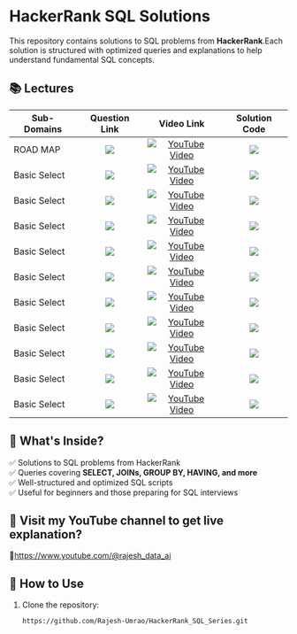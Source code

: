 # HackerRank SQL Solutions  

This repository contains solutions to SQL problems from **HackerRank**.Each solution is structured with optimized queries and explanations to help understand fundamental SQL concepts. 


## 📚 Lectures

<table>
  <thead>
    <tr>
      <th>Sub-Domains</th>
      <th>Question Link</th>
      <th>Video Link</th>
      <th>Solution Code</th>
    </tr>
  </thead>
  <tbody>
      <!-- -------------------ROADMAP OF THIS SERIES------------------------------------------------------------ -->   
    <tr>
      <td>ROAD MAP</td> 
      <td style="text-align: center; vertical-align: middle;"> <!-- Question related link--->
            <a href="https://www.hackerrank.com/domains/sql" target="_blank">
            <img src="https://img.shields.io/badge/Hackerrank SQL Roadmap -red?style=for-the-badge&logo=hackerrank&logoColor=white"> </a>
      </td>
      <td style="text-align: center; vertical-align: middle;">  <!-- Youtube  link--->
            <a href="https://youtu.be/Ajjtm2VjvJY" target="_blank"> <img src="https://img.shields.io/badge/Video--1-CLICK%20HERE-blue?style=for-the-badge&logo=youtube&logoColor=white" alt="YouTube Video"> </a> 
      </td>
      <td style="text-align: center; vertical-align: middle;"> <!-- Github Solution link--->
         <a href="https://github.com/Rajesh-Umrao/HackerRank_SQL_Series" target="_blank">
         <img src="https://img.shields.io/badge/SQL-Solution-pale green?style=for-the-badge&logo=sqlite"> </a>
      </td>
    </tr>
    <!-- --------------------1) Revising the Select Query-1------------------------------------------------------------ -->   
    <tr>
      <td>Basic Select</td> 
      <td style="text-align: center; vertical-align: middle;"> <!-- Question related link--->
            <a href="https://www.hackerrank.com/challenges/revising-the-select-query/problem?isFullScreen=true" target="_blank">
            <img src="https://img.shields.io/badge/Revising the Select query I-purple?style=for-the-badge&logo=hackerrank&logoColor=white"> </a>
      </td>
      <td style="text-align: center; vertical-align: middle;">  <!-- Youtube  link--->
            <a href="https://youtu.be/UsCa3K_kRUU" target="_blank"> <img src="https://img.shields.io/badge/Video--2-CLICK%20HERE-blue?style=for-the-badge&logo=youtube&logoColor=white" alt="YouTube Video"> </a> 
      </td>
      <td style="text-align: center; vertical-align: middle;"> <!-- Github Solution link--->
         <a href="https://github.com/Rajesh-Umrao/HackerRank_SQL_Solution_Series/blob/main/2)YT_Video_Solution" target="_blank">
         <img src="https://img.shields.io/badge/SQL-Solution-pale green?style=for-the-badge&logo=sqlite"> </a>
      </td>
    </tr>
    <!-- --------------------2) Revising the Select Query-2------------------------------------------------------------ -->   
    <tr>
      <td>Basic Select</td> 
      <td style="text-align: center; vertical-align: middle;"> <!-- Question related link--->
            <a href="https://www.hackerrank.com/challenges/revising-the-select-query-2/problem?isFullScreen=true" target="_blank">
            <img src="https://img.shields.io/badge/Revising the Select query II-purple?style=for-the-badge&logo=hackerrank&logoColor=white"> </a>
      </td>
      <td style="text-align: center; vertical-align: middle;">  <!-- Youtube  link--->
            <a href="https://youtu.be/UsCa3K_kRUU" target="_blank"><img src="https://img.shields.io/badge/Video--2-CLICK%20HERE-blue?style=for-the-badge&logo=youtube&logoColor=white" alt="YouTube Video"></a> 
      </td>
      <td style="text-align: center; vertical-align: middle;"> <!-- Github Solution link--->
         <a href="https://github.com/Rajesh-Umrao/HackerRank_SQL_Solution_Series/blob/main/2)YT_Video_Solution" target="_blank">
         <img src="https://img.shields.io/badge/SQL-Solution-pale green?style=for-the-badge&logo=sqlite"> </a>
      </td>
    </tr>
   <!-- --------------------3) Select ALL------------------------------------------------------------ -->   
    <tr>
      <td>Basic Select</td> 
      <td style="text-align: center; vertical-align: middle;"> <!-- Question related link--->
            <a href="https://www.hackerrank.com/challenges/select-all-sql/problem?isFullScreen=true" target="_blank">
            <img src="https://img.shields.io/badge/Select All-purple?style=for-the-badge&logo=hackerrank&logoColor=white"> </a>
      </td>
      <td style="text-align: center; vertical-align: middle;">  <!-- Youtube  link--->
            <a href="https://youtu.be/FYmFwxo3rc4" target="_blank"><img src="https://img.shields.io/badge/Video--3-CLICK%20HERE-blue?style=for-the-badge&logo=youtube&logoColor=white" alt="YouTube Video"></a> 
      </td>
      <td style="text-align: center; vertical-align: middle;"> <!-- Github Solution link--->
         <a href="https://github.com/Rajesh-Umrao/HackerRank_SQL_Solution_Series/blob/main/3)YT_Video_Solution" target="_blank">
         <img src="https://img.shields.io/badge/SQL-Solution-pale green?style=for-the-badge&logo=sqlite"> </a>
      </td>
    </tr>
    <!-- --------------------4) Select By ID------------------------------------------------------------ -->   
    <tr>
      <td>Basic Select</td> 
      <td style="text-align: center; vertical-align: middle;"> <!-- Question related link--->
            <a href="https://www.hackerrank.com/challenges/select-by-id/problem?isFullScreen=true" target="_blank">
            <img src="https://img.shields.io/badge/Select By ID-purple?style=for-the-badge&logo=hackerrank&logoColor=white"> </a>
      </td>
      <td style="text-align: center; vertical-align: middle;">  <!-- Youtube  link--->
            <a href="https://youtu.be/FYmFwxo3rc4" target="_blank"><img src="https://img.shields.io/badge/Video--3-CLICK%20HERE-blue?style=for-the-badge&logo=youtube&logoColor=white" alt="YouTube Video"></a> 
      </td>
      <td style="text-align: center; vertical-align: middle;"> <!-- Github Solution link--->
         <a href="https://github.com/Rajesh-Umrao/HackerRank_SQL_Solution_Series/blob/main/3)YT_Video_Solution" target="_blank">
         <img src="https://img.shields.io/badge/SQL-Solution-pale green?style=for-the-badge&logo=sqlite"> </a>
      </td>
    </tr>
    <!-- --------------------5) Japanese Cities Attributes----------------------------------------------------------- -->   
    <tr>
      <td>Basic Select</td> 
      <td style="text-align: center; vertical-align: middle;"> <!-- Question related link--->
            <a href="https://www.hackerrank.com/challenges/japanese-cities-attributes/problem?isFullScreen=true" target="_blank">
            <img src="https://img.shields.io/badge/Japanese Cities Attributes-purple?style=for-the-badge&logo=hackerrank&logoColor=white"> </a>
      </td>
      <td style="text-align: center; vertical-align: middle;">  <!-- Youtube  link--->
            <a href="https://youtu.be/BV3TNvF2WqA" target="_blank"><img src="https://img.shields.io/badge/Video--4-CLICK%20HERE-blue?style=for-the-badge&logo=youtube&logoColor=white" alt="YouTube Video"></a> 
      </td>
      <td style="text-align: center; vertical-align: middle;"> <!-- Github Solution link--->
         <a href="https://github.com/Rajesh-Umrao/HackerRank_SQL_Solution_Series/blob/main/4)YT_Video_Solution" target="_blank">
         <img src="https://img.shields.io/badge/SQL-Solution-pale green?style=for-the-badge&logo=sqlite"> </a>
      </td>
    </tr>
    <!-- --------------------6) Japanese Cities Names----------------------------------------------------------- -->   
    <tr>
      <td>Basic Select</td> 
      <td style="text-align: center; vertical-align: middle;"> <!-- Question related link--->
            <a href="https://www.hackerrank.com/challenges/japanese-cities-name/problem?isFullScreen=true" target="_blank">
            <img src="https://img.shields.io/badge/Japanese Cities Names-purple?style=for-the-badge&logo=hackerrank&logoColor=white"> </a>
      </td>
      <td style="text-align: center; vertical-align: middle;">  <!-- Youtube  link--->
            <a href="https://youtu.be/BV3TNvF2WqA" target="_blank"><img src="https://img.shields.io/badge/Video--4-CLICK%20HERE-blue?style=for-the-badge&logo=youtube&logoColor=white" alt="YouTube Video"></a> 
      </td>
      <td style="text-align: center; vertical-align: middle;"> <!-- Github Solution link--->
         <a href="https://github.com/Rajesh-Umrao/HackerRank_SQL_Solution_Series/blob/main/4)YT_Video_Solution" target="_blank">
         <img src="https://img.shields.io/badge/SQL-Solution-pale green?style=for-the-badge&logo=sqlite"> </a>
      </td>
    </tr>
    <!-- --------------------7) Weather Observation Station 1----------------------------------------------------------- -->   
    <tr>
      <td>Basic Select</td> 
      <td style="text-align: center; vertical-align: middle;"> <!-- Question related link--->
            <a href="https://www.hackerrank.com/challenges/weather-observation-station-1/problem?isFullScreen=true" target="_blank">
            <img src="https://img.shields.io/badge/Weather Observation Station 1-purple?style=for-the-badge&logo=hackerrank&logoColor=white"> </a>
      </td>
      <td style="text-align: center; vertical-align: middle;">  <!-- Youtube  link--->
            <a href="https://youtu.be/kHLYM-8tRlE" target="_blank"><img src="https://img.shields.io/badge/Video--5-CLICK%20HERE-blue?style=for-the-badge&logo=youtube&logoColor=white" alt="YouTube Video"></a> 
      </td>
      <td style="text-align: center; vertical-align: middle;"> <!-- Github Solution link--->
         <a href="https://github.com/Rajesh-Umrao/HackerRank_SQL_Solution_Series/blob/main/5)YT_Video_Solution" target="_blank">
         <img src="https://img.shields.io/badge/SQL-Solution-pale green?style=for-the-badge&logo=sqlite"> </a>
      </td>
    </tr>
   <!-- --------------------8) Weather Observation Station 3----------------------------------------------------------- -->   
    <tr>
      <td>Basic Select</td> 
      <td style="text-align: center; vertical-align: middle;"> <!-- Question related link--->
            <a href="https://www.hackerrank.com/challenges/weather-observation-station-3/problem?isFullScreen=true" target="_blank">
            <img src="https://img.shields.io/badge/Weather Observation Station 3-purple?style=for-the-badge&logo=hackerrank&logoColor=white"> </a>
      </td>
      <td style="text-align: center; vertical-align: middle;">  <!-- Youtube  link--->
            <a href="https://youtu.be/Lr2vflK8iKg" target="_blank"><img src="https://img.shields.io/badge/Video--6-CLICK%20HERE-blue?style=for-the-badge&logo=youtube&logoColor=white" alt="YouTube Video"></a> 
      </td>
      <td style="text-align: center; vertical-align: middle;"> <!-- Github Solution link--->
         <a href="https://github.com/Rajesh-Umrao/HackerRank_SQL_Solution_Series/blob/main/6)YT_Video_Solution" target="_blank">
         <img src="https://img.shields.io/badge/SQL-Solution-pale green?style=for-the-badge&logo=sqlite"> </a>
      </td>
    </tr>
   <!-- --------------------9) Weather Observation Station 4----------------------------------------------------------- -->   
    <tr>
      <td>Basic Select</td> 
      <td style="text-align: center; vertical-align: middle;"> <!-- Question related link--->
            <a href="https://www.hackerrank.com/challenges/weather-observation-station-4/problem?isFullScreen=true" target="_blank">
            <img src="https://img.shields.io/badge/Weather Observation Station 4-purple?style=for-the-badge&logo=hackerrank&logoColor=white"> </a>
      </td>
      <td style="text-align: center; vertical-align: middle;">  <!-- Youtube  link--->
            <a href="https://youtu.be/mExBdiu6Vx4" target="_blank"><img src="https://img.shields.io/badge/Video--7-CLICK%20HERE-blue?style=for-the-badge&logo=youtube&logoColor=white" alt="YouTube Video"></a> 
      </td>
      <td style="text-align: center; vertical-align: middle;"> <!-- Github Solution link--->
         <a href="https://github.com/Rajesh-Umrao/HackerRank_SQL_Solution_Series/blob/main/7)YT_Video_Solution" target="_blank">
         <img src="https://img.shields.io/badge/SQL-Solution-pale green?style=for-the-badge&logo=sqlite"> </a>
      </td>
    </tr>
   <!-- --------------------10) Weather Observation Station 5----------------------------------------------------------- -->   
    <tr>
      <td>Basic Select</td> 
      <td style="text-align: center; vertical-align: middle;"> <!-- Question related link--->
            <a href="https://www.hackerrank.com/challenges/weather-observation-station-5/problem?isFullScreen=true" target="_blank">
            <img src="https://img.shields.io/badge/Weather Observation Station 5-purple?style=for-the-badge&logo=hackerrank&logoColor=white"> </a>
      </td>
      <td style="text-align: center; vertical-align: middle;">  <!-- Youtube  link--->
            <a href="https://youtu.be/Bn6pkANeCRo" target="_blank"><img src="https://img.shields.io/badge/Video--8-CLICK%20HERE-blue?style=for-the-badge&logo=youtube&logoColor=white" alt="YouTube Video"></a> 
      </td>
      <td style="text-align: center; vertical-align: middle;"> <!-- Github Solution link--->
         <a href="https://github.com/Rajesh-Umrao/HackerRank_SQL_Solution_Series/blob/main/8)YT_Video_Solution" target="_blank">
         <img src="https://img.shields.io/badge/SQL-Solution-pale green?style=for-the-badge&logo=sqlite"> </a>
      </td>
    </tr>
















   
  </tbody>
</table>






















## 📌 What's Inside?  
✅ Solutions to SQL problems from HackerRank  
✅ Queries covering **SELECT, JOINs, GROUP BY, HAVING, and more**  
✅ Well-structured and optimized SQL scripts  
✅ Useful for beginners and those preparing for SQL interviews  

## 📌 Visit my YouTube channel to get live explanation? 
🔗https://www.youtube.com/@rajesh_data_ai

## 🚀 How to Use  
1. Clone the repository:  
   ```bash
   https://github.com/Rajesh-Umrao/HackerRank_SQL_Series.git
